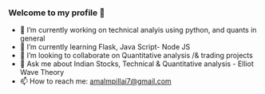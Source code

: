 ### Welcome to my profile 👋


- 🔭 I’m currently working on technical analyis using python, and quants in general 
- 🌱 I’m currently learning Flask, Java Script- Node JS
- 👯 I’m looking to collaborate on Quantitative analysis /& trading projects 
- 💬 Ask me about Indian Stocks, Technical & Quantitative analysis - Elliot Wave Theory
- 📫 How to reach me: amalmpillai7@gmail.com
